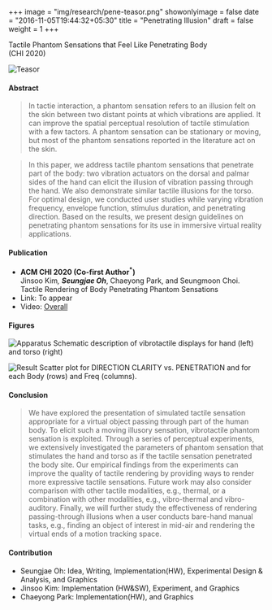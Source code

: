 +++
image = "img/research/pene-teasor.png"
showonlyimage = false
date = "2016-11-05T19:44:32+05:30"
title = "Penetrating Illusion"
draft = false
weight = 1
+++

Tactile Phantom Sensations that Feel Like Penetrating Body<br>(CHI 2020)
<!--more-->

![Teasor][1]

#### Abstract
>In tactie interaction, a phantom sensation refers to an illusion felt on the skin between two distant points at which vibrations are applied. It can improve the spatial perceptual resolution of tactile stimulation with a few tactors. A phantom sensation can be stationary or moving, but most of the phantom sensations reported in the literature act on the skin. 

>In this paper, we address tactile phantom sensations that penetrate part of the body: two vibration actuators on the dorsal and palmar sides of the hand can elicit the illusion of vibration passing through the hand. We also demonstrate similar tactile illusions for the torso. For optimal design, we conducted user studies while varying vibration frequency, envelope function, stimulus duration, and penetrating direction. Based on the results, we present design guidelines on penetrating phantom sensations for its use in immersive virtual reality applications.

<!-- {{< youtube id="zgzgOyxWXD8" autoplay="true">}} -->

#### Publication
* **ACM CHI 2020 (Co-first Author<sup>*</sup>)**<br>Jinsoo Kim<sup>*</sup>, **Seungjae Oh**<sup>*</sup>, Chaeyong Park, and Seungmoon Choi.<br>Tactile Rendering of Body Penetrating Phantom Sensations 
* Link: To appear
* Video: [Overall](https://www.dropbox.com/s/rmd73wrbs0gx88q/CHI2020_Submission_Video.mp4?dl=0) 

#### Figures
![Apparatus][2]
Schematic description of vibrotactile displays for hand (left) and torso (right)

![Result][3]
Scatter plot for DIRECTION CLARITY vs. PENETRATION and for each Body (rows) and Freq (columns).

#### Conclusion
>	We have explored the presentation of simulated tactile sensation appropriate for a virtual object passing through part of the human body. To elicit such a moving illusory sensation, vibrotactile phantom sensation is exploited. Through a series of perceptual experiments, we extensively investigated the parameters of phantom sensation that stimulates the hand and torso as if the tactile sensation penetrated the body site. Our empirical findings from the experiments can improve the quality of tactile rendering by providing ways to render more expressive tactile sensations. Future work may also consider comparison with other tactile modalities, e.g., thermal, or a combination with other modalities, e.g., vibro-thermal and vibro-auditory. Finally, we will further study the effectiveness of rendering passing-through illusions when a user conducts bare-hand manual tasks, e.g., finding an object of interest in mid-air and rendering the virtual ends of a motion tracking space.

#### Contribution
* Seungjae Oh: Idea, Writing, Implementation(HW), Experimental Design & Analysis, and Graphics
* Jinsoo Kim: Implementation (HW&SW), Experiment, and Graphics
* Chaeyong Park: Implementation(HW), and Graphics

[1]: /img/research/pene-teasor.png
[2]: /img/research/pene-apparatus.png
[3]: /img/research/pene-result.png
